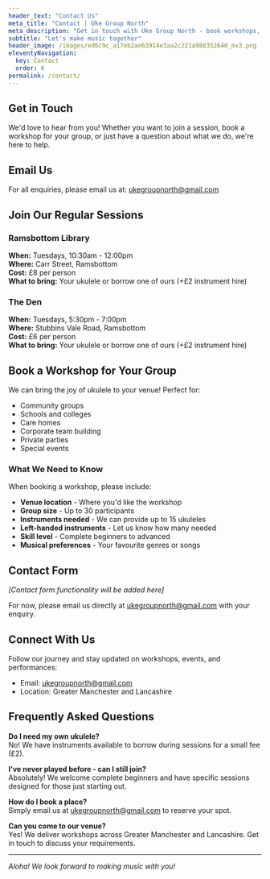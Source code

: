 ```yaml
---
header_text: "Contact Us"
meta_title: "Contact | Uke Group North"
meta_description: "Get in touch with Uke Group North - book workshops, join sessions, or enquire about our ukulele services across Greater Manchester and Lancashire."
subtitle: "Let's make music together"
header_image: /images/ed6c9c_a17eb2ae63914e3aa2c221a988352640_mv2.png
eleventyNavigation:
  key: Contact
  order: 6
permalink: /contact/
---
```


## Get in Touch

We'd love to hear from you! Whether you want to join a session, book a workshop for your group, or just have a question about what we do, we're here to help.

## Email Us

For all enquiries, please email us at: [ukegroupnorth@gmail.com](mailto:ukegroupnorth@gmail.com)

## Join Our Regular Sessions

### Ramsbottom Library
**When:** Tuesdays, 10:30am - 12:00pm  
**Where:** Carr Street, Ramsbottom  
**Cost:** £8 per person  
**What to bring:** Your ukulele or borrow one of ours (+£2 instrument hire)

### The Den
**When:** Tuesdays, 5:30pm - 7:00pm  
**Where:** Stubbins Vale Road, Ramsbottom  
**Cost:** £6 per person  
**What to bring:** Your ukulele or borrow one of ours (+£2 instrument hire)

## Book a Workshop for Your Group

We can bring the joy of ukulele to your venue! Perfect for:
- Community groups
- Schools and colleges
- Care homes
- Corporate team building
- Private parties
- Special events

### What We Need to Know

When booking a workshop, please include:

- **Venue location** - Where you'd like the workshop
- **Group size** - Up to 30 participants
- **Instruments needed** - We can provide up to 15 ukuleles
- **Left-handed instruments** - Let us know how many needed
- **Skill level** - Complete beginners to advanced
- **Musical preferences** - Your favourite genres or songs

## Contact Form

*[Contact form functionality will be added here]*

For now, please email us directly at [ukegroupnorth@gmail.com](mailto:ukegroupnorth@gmail.com) with your enquiry.

## Connect With Us

Follow our journey and stay updated on workshops, events, and performances:

- Email: [ukegroupnorth@gmail.com](mailto:ukegroupnorth@gmail.com)
- Location: Greater Manchester and Lancashire

## Frequently Asked Questions

**Do I need my own ukulele?**  
No! We have instruments available to borrow during sessions for a small fee (£2).

**I've never played before - can I still join?**  
Absolutely! We welcome complete beginners and have specific sessions designed for those just starting out.

**How do I book a place?**  
Simply email us at [ukegroupnorth@gmail.com](mailto:ukegroupnorth@gmail.com) to reserve your spot.

**Can you come to our venue?**  
Yes! We deliver workshops across Greater Manchester and Lancashire. Get in touch to discuss your requirements.

---

*Aloha! We look forward to making music with you!*